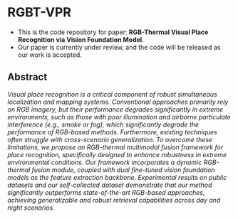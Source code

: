 # RGBT-VPR
* This is the code repository for paper: **RGB-Thermal Visual Place Recognition via Vision Foundation Model**.
* Our paper is currently under review, and the code will be released as our work is accepted.

## Abstract
*Visual place recognition is a critical component of robust simultaneous localization and mapping systems. Conventional approaches primarily rely on RGB imagery, but their performance degrades significantly in extreme environments, such as those with poor illumination and airborne particulate interference (e.g., smoke or fog), which significantly degrade the performance of RGB-based methods. Furthermore, existing techniques often struggle with cross-scenario generalization.
To overcome these limitations, we propose an RGB-thermal multimodal fusion framework for place recognition, specifically designed to enhance robustness in extreme environmental conditions. Our framework incorporates a dynamic RGB-thermal fusion module, coupled with dual fine-tuned vision foundation models as the feature extraction backbone. Experimental results on public datasets and our self-collected dataset demonstrate that our method significantly outperforms state-of-the-art RGB-based approaches, achieving generalizable and robust retrieval capabilities across day and night scenarios.*
